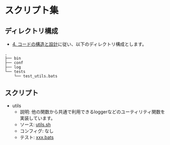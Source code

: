# スクリプト集

## ディレクトリ構成

- [4. コードの構造と設計](../docs/04_%E3%82%B3%E3%83%BC%E3%83%89%E3%81%AE%E6%A7%8B%E9%80%A0%E3%81%A8%E8%A8%AD%E8%A8%88.md)に従い、以下のディレクトリ構成とします。

```
.
├── bin
├── conf
├── log
└── tests
    └── test_utils.bats
```

## スクリプト

- utils
  - 説明: 他の関数から共通で利用できるloggerなどのユーティリティ関数を実装しています。
  - ソース: [utils.sh](./src/utils.sh)
  - コンフィグ: なし
  - テスト: [xxx.bats](./tests/test_utils.bats)
